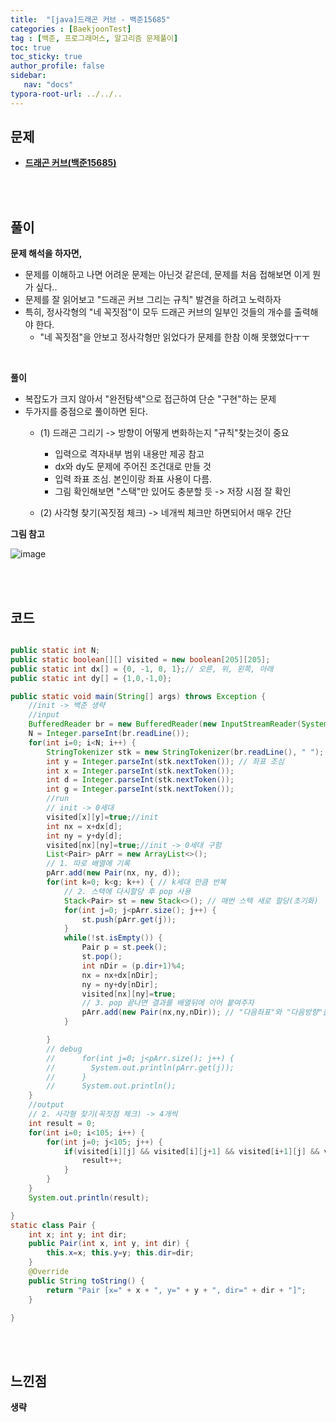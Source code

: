 ```yaml
---
title:  "[java]드래곤 커브 - 백준15685"
categories : [BaekjoonTest]
tag : [백준, 프로그래머스, 알고리즘 문제풀이]
toc: true
toc_sticky: true
author_profile: false
sidebar:
   nav: "docs"
typora-root-url: ../../..
---
```




## 문제

* **[드래곤 커브(백준15685)](https://www.acmicpc.net/problem/15685)**

<br><br>

## 풀이

**문제 해석을 하자면,**

* 문제를 이해하고 나면 어려운 문제는 아닌것 같은데, 문제를 처음 접해보면 이게 뭔가 싶다..
* 문제를 잘 읽어보고 "드래곤 커브 그리는 규칙" 발견을 하려고 노력하자
* 특히, 정사각형의 "네 꼭짓점"이 모두 드래곤 커브의 일부인 것들의 개수를 출력해야 한다.
  * "네 꼭짓점"을 안보고 정사각형만 읽었다가 문제를 한참 이해 못했었다ㅜㅜ


<br>

**풀이**

* 복잡도가 크지 않아서 "완전탐색"으로 접근하여 단순 "구현"하는 문제
* 두가지를 중점으로 풀이하면 된다.
  * (1) 드래곤 그리기 -> 방향이 어떻게 변화하는지 "규칙"찾는것이 중요
    * 입력으로 격자내부 범위 내용만 제공 참고
    * dx와 dy도 문제에 주어진 조건대로 만들 것
    * 입력 좌표 조심. 본인이랑 좌표 사용이 다름.
    * 그림 확인해보면 "스택"만 있어도 충분할 듯 -> 저장 시점 잘 확인

  * (2) 사각형 찾기(꼭짓점 체크) -> 네개씩 체크만 하면되어서 매우 간단

**그림 참고**

![image](https://github.com/BH946/bh946.github.io/assets/80165014/9ee40c23-4fce-4b2f-8460-61852a704d1d) 


<br><br>

## 코드

```java

public static int N;
public static boolean[][] visited = new boolean[205][205];
public static int dx[] = {0, -1, 0, 1};// 오른, 위, 왼쪽, 아래
public static int dy[] = {1,0,-1,0};

public static void main(String[] args) throws Exception {
    //init -> 백준 생략
    //input
    BufferedReader br = new BufferedReader(new InputStreamReader(System.in));
    N = Integer.parseInt(br.readLine());
    for(int i=0; i<N; i++) {
        StringTokenizer stk = new StringTokenizer(br.readLine(), " ");
        int y = Integer.parseInt(stk.nextToken()); // 좌표 조심
        int x = Integer.parseInt(stk.nextToken());
        int d = Integer.parseInt(stk.nextToken());
        int g = Integer.parseInt(stk.nextToken());
        //run
        // init -> 0세대
        visited[x][y]=true;//init
        int nx = x+dx[d];
        int ny = y+dy[d];
        visited[nx][ny]=true;//init -> 0세대 구함
        List<Pair> pArr = new ArrayList<>();
        // 1. 따로 배열에 기록
        pArr.add(new Pair(nx, ny, d));
        for(int k=0; k<g; k++) { // k세대 만큼 반복
            // 2. 스택에 다시할당 후 pop 사용
            Stack<Pair> st = new Stack<>(); // 매번 스택 새로 할당(초기화)
            for(int j=0; j<pArr.size(); j++) {
                st.push(pArr.get(j));
            }
            while(!st.isEmpty()) {
                Pair p = st.peek();
                st.pop();
                int nDir = (p.dir+1)%4;
                nx = nx+dx[nDir];
                ny = ny+dy[nDir];
                visited[nx][ny]=true;
                // 3. pop 끝나면 결과를 배열뒤에 이어 붙여주자
                pArr.add(new Pair(nx,ny,nDir)); // "다음좌표"와 "다음방향"을 기록
            }

        }
        // debug
        //      for(int j=0; j<pArr.size(); j++) {
        //        System.out.println(pArr.get(j));
        //      }
        //      System.out.println();
    }
    //output
    // 2. 사각형 찾기(꼭짓점 체크) -> 4개씩
    int result = 0;
    for(int i=0; i<105; i++) {
        for(int j=0; j<105; j++) {
            if(visited[i][j] && visited[i][j+1] && visited[i+1][j] && visited[i+1][j+1]) {
                result++;
            }
        }
    }
    System.out.println(result);

}
static class Pair {
    int x; int y; int dir;
    public Pair(int x, int y, int dir) {
        this.x=x; this.y=y; this.dir=dir;
    }
    @Override
    public String toString() {
        return "Pair [x=" + x + ", y=" + y + ", dir=" + dir + "]";
    }

}
```

<br>**<br>**

## **느낀점**

**생략**
